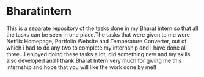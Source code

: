 # Bharatintern
This is a separate repository of the tasks done in my Bharat intern so that all the tasks can be seen in one place.The tasks that were given to me were Netflix Homepage, Portfolio Website and Temperature Converter, out of which i had to do any two to complete my internship and i have done all three...I enjoyed doing these tasks a lot, did something new and my skills also developed and I thank Bharat Intern very much for giving me this internship and hope that you will like the work done by me!!
